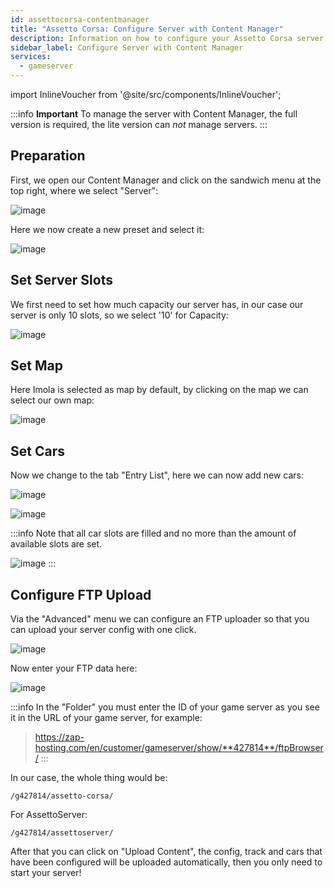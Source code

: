 ```yaml
---
id: assettocorsa-contentmanager
title: "Assetto Corsa: Configure Server with Content Manager"
description: Information on how to configure your Assetto Corsa server from ZAP-Hosting using the Content Manager - ZAP-Hosting.com documentation
sidebar_label: Configure Server with Content Manager
services:
  - gameserver
---
```


import InlineVoucher from '@site/src/components/InlineVoucher';

:::info
**Important** To manage the server with Content Manager, the full version is required, the lite version can *not* manage servers.
:::

<InlineVoucher />


## Preparation

First, we open our Content Manager and click on the sandwich menu at the top right, where we select "Server":

![image](https://screensaver01.zap-hosting.com/index.php/s/LGKdDPSCMCEMEZj/preview)

Here we now create a new preset and select it:

![image](https://screensaver01.zap-hosting.com/index.php/s/XLTcJkwrAAwB65o/preview)

## Set Server Slots

We first need to set how much capacity our server has, in our case our server is only 10 slots, so we select '10' for Capacity:

![image](https://screensaver01.zap-hosting.com/index.php/s/XreNRjbpSJJqEsQ/preview)

## Set Map

Here Imola is selected as map by default, by clicking on the map we can select our own map:

![image](https://screensaver01.zap-hosting.com/index.php/s/B87ywSwXHL6qzFD/preview)



## Set Cars

Now we change to the tab "Entry List", here we can now add new cars:


![image](https://screensaver01.zap-hosting.com/index.php/s/bY5Q5WB7nDq7f8q/preview)


![image](https://screensaver01.zap-hosting.com/index.php/s/w6oxDfGJifFZbd7/preview)


:::info
Note that all car slots are filled and no more than the amount of available slots are set.

![image](https://screensaver01.zap-hosting.com/index.php/s/tSZn2QJLzfDx4r9/preview)
:::

## Configure FTP Upload

Via the "Advanced" menu we can configure an FTP uploader so that you can upload your server config with one click.

![image](https://screensaver01.zap-hosting.com/index.php/s/7TmdJPGKAbAJnDP/preview)


Now enter your FTP data here:

![image](https://screensaver01.zap-hosting.com/index.php/s/7R9xNeEbDQpF4BD/preview)

:::info
In the "Folder" you must enter the ID of your game server as you see it in the URL of your game server, for example:

> https://zap-hosting.com/en/customer/gameserver/show/**427814**/ftpBrowser/
:::

In our case, the whole thing would be:

```
/g427814/assetto-corsa/
```

For AssettoServer: 

```
/g427814/assettoserver/
```

After that you can click on "Upload Content", the config, track and cars that have been configured will be uploaded automatically, then you only need to start your server!
